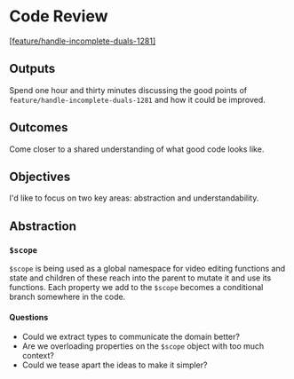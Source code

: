 # Code Review

[[feature/handle-incomplete-duals-1281]](https://github.com/iconnect/athena/pull/1307)

## Outputs

Spend one hour and thirty minutes discussing the good points of
`feature/handle-incomplete-duals-1281` and how it could be improved.

## Outcomes

Come closer to a shared understanding of what good code looks like.

## Objectives

I'd like to focus on two key areas: abstraction and understandability.

## Abstraction

### `$scope`

`$scope` is being used as a global namespace for video editing functions and
state and children of these reach into the parent to mutate it and use its
functions. Each property we add to the `$scope` becomes a conditional branch
somewhere in the code.

#### Questions

- Could we extract types to communicate the domain better?
- Are we overloading properties on the `$scope` object with too much context?
- Could we tease apart the ideas to make it simpler?
